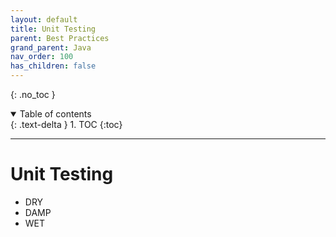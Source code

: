 ```yaml
---
layout: default
title: Unit Testing
parent: Best Practices
grand_parent: Java
nav_order: 100
has_children: false
---
```


{: .no_toc }

<details open markdown="block">
  <summary>
    Table of contents
  </summary>
  {: .text-delta }
1. TOC
{:toc}
</details>

---

# Unit Testing

- DRY
- DAMP
- WET
